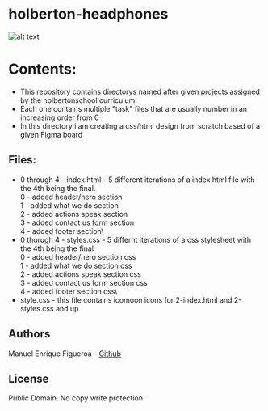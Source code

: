 # holberton-headphones
![alt text](https://external-content.duckduckgo.com/iu/?u=https%3A%2F%2Fwww.holbertonschool.com%2Fholberton-logo-simple.png&f=1&nofb=1)

# Contents:
* This repository contains directorys named after given projects assigned by the holbertonschool curriculum.
* Each one contains multiple "task" files that are usually number in an increasing order from 0
* In this directory i am creating a css/html design from scratch based of a given Figma board

## Files:
* 0 through 4 - index.html - 5 different iterations of a index.html file with the 4th being the final.\
    0 - added header/hero section\
    1 - added what we do section\
    2 - added actions speak section\
    3 - added contact us form section\
    4 - added footer section\
* 0 thorugh 4 - styles.css - 5 differnt iterations of a css stylesheet with the 4th being the final\
    0 - added header/hero section css\
    1 - added what we do section css\
    2 - added actions speak section css\
    3 - added contact us form section css\
    4 - added footer section css\
* style.css - this file contains icomoon icons for 2-index.html and 2-styles.css and up

## Authors
Manuel Enrique Figueroa - [Github](https://github.com/FicusCarica308)

## License
Public Domain. No copy write protection.
